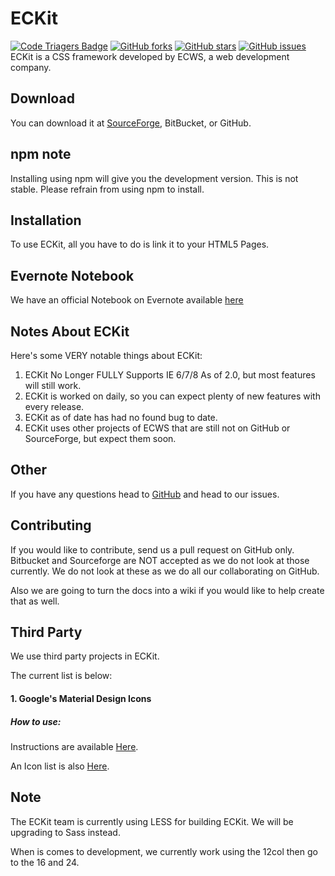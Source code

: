 # ECKit 
[![Code Triagers Badge](https://www.codetriage.com/ecwebservices/eckit/badges/users.svg)](https://www.codetriage.com/ecwebservices/eckit)
[![GitHub forks](https://img.shields.io/github/forks/ECWebServices/ECKit.svg)](https://github.com/ECWebServices/ECKit/network)
[![GitHub stars](https://img.shields.io/github/stars/ECWebServices/ECKit.svg)](https://github.com/ECWebServices/ECKit/stargazers)
[![GitHub issues](https://img.shields.io/github/issues/ECWebServices/ECKit.svg)](https://github.com/ECWebServices/ECKit/issues)
<br />
ECKit is a CSS framework developed by ECWS, a web development company.


## Download
You can download it at [SourceForge](http://eckit-framework.sourceforge.net), BitBucket, or GitHub.

## npm note
Installing using npm will give you the development version. This is not stable. Please refrain from using npm to install.

## Installation
To use ECKit, all you have to do is link it to your HTML5 Pages. 

## Evernote Notebook
We have an official Notebook on Evernote available [here](https://www.evernote.com/pub/ecwebservices/eckit#st=p&n=03f0aa9e-945c-49fb-99fd-543d2a5c9164)

## Notes About ECKit
Here's some VERY notable things about ECKit:

1. ECKit No Longer FULLY Supports IE 6/7/8 As of 2.0, but most features will still work.
2. ECKit is worked on daily, so you can expect plenty of new features with every release.
3. ECKit as of date has had no found bug to date.
4. ECKit uses other projects of ECWS that are still not on GitHub or SourceForge, but expect them soon.

## Other
If you have any questions head to [GitHub](https://github.com/ElijahCruzWebServices/ECKit) and head to our issues.

## Contributing
If you would like to contribute, send us a pull request on GitHub only. Bitbucket and Sourceforge are NOT accepted as we do not look at those currently.
We do not look at these as we do all our collaborating on GitHub.

Also we are going to turn the docs into a wiki if you would like to help create that as well.

## Third Party

We use third party projects in ECKit.

The current list is below:

#### 1. Google's Material Design Icons
##### How to use:
Instructions are available [Here](http://google.github.io/material-design-icons/#icon-font-for-the-web).

An Icon list is also [Here](https://material.io/icons/).


## Note
The ECKit team is currently using LESS for building ECKit. We will be upgrading to Sass instead.

When is comes to development, we currently work using the 12col then go to the 16 and 24.